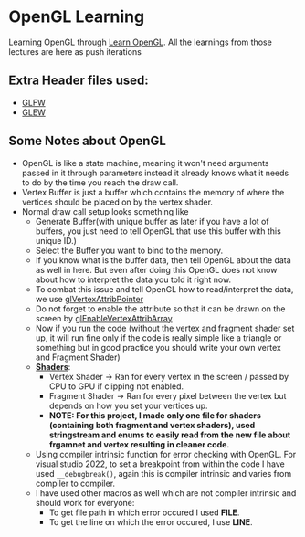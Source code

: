 # OpenGL Learning 
 Learning OpenGL through [Learn OpenGL](https://learnopengl.com/). All the learnings from those lectures are here as push iterations
 
## Extra Header files used:
* [GLFW](https://www.glfw.org/download.html)
* [GLEW](https://glew.sourceforge.net/)

## Some Notes about OpenGL
* OpenGL is like a state machine, meaning it won't need arguments passed in it through parameters instead it already knows what it needs to do by the time you reach the draw call. 
* Vertex Buffer is just a buffer which contains the memory of where the vertices should be placed on by the vertex shader. 
* Normal draw call setup looks something like
    * Generate Buffer(with unique buffer as later if you have a lot of buffers, you just need to tell OpenGL that use this buffer with this unique ID.) 
    * Select the Buffer you want to bind to the memory.  
    * If you know what is the buffer data, then tell OpenGL about the data as well in here. But even after doing this OpenGL does not know about how to interpret the data you told it right now. 
   * To combat this issue and tell OpenGL how to read/interpret the data, we use [glVertexAttribPointer](https://docs.gl/gl4/glVertexAttribPointer)
   * Do not forget to enable the attribute so that it can be drawn on the screen by [glEnableVertexAttribArray](https://docs.gl/gl4/glEnableVertexAttribArray)
   * Now if you run the code (without the vertex and fragment shader set up, it will run fine only if the code is really simple like a triangle or something but in good practice you should write your own vertex and Fragment Shader)
   * [**Shaders**](https://learnopengl.com/Getting-started/Shaders): 
      * Vertex Shader -> Ran for every vertex in the screen / passed by CPU to GPU if clipping not enabled.
      * Fragment Shader -> Ran for every pixel between the vertex but depends on how you set your vertices up.
      * **NOTE: For this project, I made only one file for shaders (containing both fragment and vertex shaders), used stringstream and enums to easily read from the new file about frgamnet and vertex resulting in cleaner code.** 
   * Using compiler intrinsic function for error checking with OpenGL. For visual studio 2022, to set a breakpoint from within the code I have used ``__debugbreak()``, again this is compiler intrinsic and varies from compiler to compiler.
   * I have used other macros as well which are not compiler intrinsic and should work for everyone:
      * To get file path in which error occured I used __FILE__.
      * To get the line on which the error occured, I use __LINE__.

